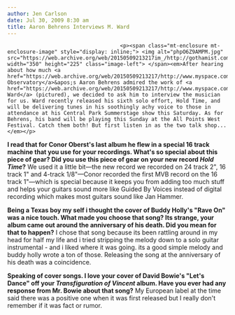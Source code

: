 ```yaml
---
author: Jen Carlson
date: Jul 30, 2009 8:30 am
title: Aaron Behrens Interviews M. Ward
---
```


	
										<p><span class="mt-enclosure mt-enclosure-image" style="display: inline;"> <img alt="phpO6Z9AMPM.jpg" src="https://web.archive.org/web/20150509213217im_/http://gothamist.com/attachments/arts_jen/phpO6Z9AMPM.jpg" width="350" height="225" class="image-left"> </span><em>After hearing about how much <a href="https://web.archive.org/web/20150509213217/http://www.myspace.com/ghostlandobservatory">Ghostland Observatory</a>&apos;s Aaron Behrens admired the work of <a href="https://web.archive.org/web/20150509213217/http://www.myspace.com/mward">M. Ward</a> (pictured), we decided to ask him to interview the musician for us. Ward recently released his sixth solo effort, Hold Time, and will be delivering tunes in his soothingly achy voice to those in attendance at his Central Park Summerstage show this Saturday. As for Behrens, his band will be playing this Sunday at the All Points West Festival. Catch them both! But first listen in as the two talk shop...</em></p>

<p><strong>I read that for Conor Oberst&apos;s last album he flew in a special 16 track machine that you use for your recordings. What&apos;s so special about this piece of gear? Did you use this piece of gear on your new record <em>Hold Time</em>?</strong> We used it a little bit&#x2014;the new record we recorded on 24 track 2&quot;, 16 track 1&quot; and 4-track 1/8&quot;&#x2014;Conor recorded the first MVB record on the 16 track 1&quot;&#x2014;which is special because it keeps you from adding too much stuff and helps your guitars sound more like Guided By Voices instead of digital recording which makes most guitars sound like Jan Hammer.</p>

<p><strong>Being a Texas boy my self i thought the cover of Buddy Holly&apos;s &quot;Rave On&quot; was a nice touch. What made you choose that song? Its strange, your album came out around the anniversary of his death. Did you mean for that to happen?</strong> I chose that song because its been rattling around in my head for half my life and i tried stripping the melody down to a solo guitar instrumental - and i liked where it was going. its a good simple melody and buddy holly wrote a ton of those. Releasing the song at the anniversary of his death was a coincidence.</p>

<p><strong>Speaking of cover songs. I love your cover of David Bowie&apos;s &quot;Let&apos;s Dance&quot; off your <em>Transfiguration of Vincent</em> album. Have you ever had any response from Mr. Bowie about that song?</strong> My European label at the time said there was a positive one when it was first released but I really don&apos;t remember if it was fact or rumor.</p>					
										
									
				